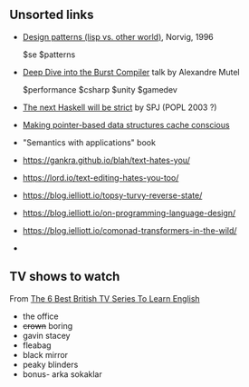## Unsorted links


- [Design patterns (lisp vs. other world)](https://norvig.com/design-patterns/design-patterns.pdf), Norvig, 1996

  $se $patterns
  
  
- [Deep Dive into the Burst Compiler](https://www.youtube.com/watch?v=QkM6zEGFhDY) talk by Alexandre Mutel 

  $performance $csharp $unity $gamedev

- [The next Haskell will be strict](https://news.ycombinator.com/item?id=1924061) by SPJ (POPL 2003 ?)

- [Making pointer-based data structures cache conscious](https://ieeexplore.ieee.org/document/889095)

- "Semantics with applications" book

- https://gankra.github.io/blah/text-hates-you/
- https://lord.io/text-editing-hates-you-too/
- https://blog.ielliott.io/topsy-turvy-reverse-state/
- https://blog.ielliott.io/on-programming-language-design/
- https://blog.ielliott.io/comonad-transformers-in-the-wild/
- 

## TV shows to watch 

From [The 6 Best British TV Series To Learn English](https://www.youtube.com/watch?v=KWNfw9uxUtk)

* the office
* ~~crown~~ boring
* gavin stacey
* fleabag
* black mirror
* peaky blinders
* bonus- arka sokaklar
